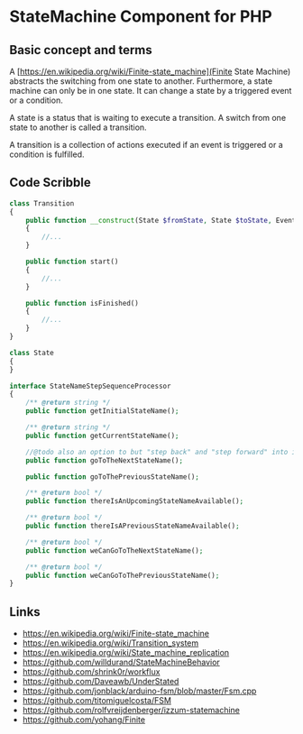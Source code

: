 # StateMachine Component for PHP

## Basic concept and terms

A [https://en.wikipedia.org/wiki/Finite-state_machine](Finite State Machine) abstracts the switching from one state to another. Furthermore, a state machine can only be in one state.
It can change a state by a triggered event or a condition.

A state is a status that is waiting to execute a transition. A switch from one state to another is called a transition.

A transition is a collection of actions executed if an event is triggered or a condition is fulfilled.

## Code Scribble

```php
class Transition
{
    public function __construct(State $fromState, State $toState, Event $event)
    {
        //...
    }

    public function start()
    {
        //...
    }

    public function isFinished()
    {
        //...
    }
}

class State
{
}

interface StateNameStepSequenceProcessor
{
    /** @return string */
    public function getInitialStateName();

    /** @return string */
    public function getCurrentStateName();

    //@todo also an option to but "step back" and "step forward" into interfaces
    public function goToTheNextStateName();

    public function goToThePreviousStateName();

    /** @return bool */
    public function thereIsAnUpcomingStateNameAvailable();

    /** @return bool */
    public function thereIsAPreviousStateNameAvailable();

    /** @return bool */
    public function weCanGoToTheNextStateName();

    /** @return bool */
    public function weCanGoToThePreviousStateName();
}
```

## Links

* https://en.wikipedia.org/wiki/Finite-state_machine
* https://en.wikipedia.org/wiki/Transition_system
* https://en.wikipedia.org/wiki/State_machine_replication
* https://github.com/willdurand/StateMachineBehavior
* https://github.com/shrink0r/workflux
* https://github.com/Daveawb/UnderStated
* https://github.com/jonblack/arduino-fsm/blob/master/Fsm.cpp
* https://github.com/titomiguelcosta/FSM
* https://github.com/rolfvreijdenberger/izzum-statemachine
* https://github.com/yohang/Finite
